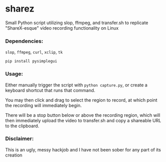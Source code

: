 # sharez
Small Python script utilizing slop, ffmpeg, and transfer.sh to replicate "ShareX-esque" video recording functionality on Linux


### Dependencies:
`slop`, `ffmpeg`, `curl`, `xclip`, `tk`

`pip install pysimplegui`

### Usage:
Either manually trigger the script with `python capture.py`, or create a keyboard shortcut that runs that command.

You may then click and drag to select the region to record, at which point the recording will immediately begin.

There will be a stop button below or above the recording region, which will then immediately upload the video to transfer.sh and copy a shareable URL to the clipboard.

### Disclaimer:

This is an ugly, messy hackjob and I have not been sober for any part of its creation

